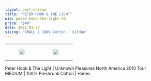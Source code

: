 ```yaml
---
layout: post-narrow
title: "PETER HOOK & THE LIGHT"
uid: peter-hook-the-light-40
price: "$40"
date: 2021-01-27
sizing: "SMALL | 100% Cotton | Gildan"
---
```




<table style="width:100%;"><tr><td style="vertical-align:top;">
      <figure class="tmblr-full" data-orig-height="2048" data-orig-width="1365" data-orig-src="https://concertshirts.netlify.app/shirts/0232/0232-01.jpg"><img src="https://64.media.tumblr.com/63d9e537ca8877b30aca31053614f721/defd8b96ee08698d-13/s540x810/2814c96a40243d9342870c72c54fbbdc05d46143.jpg" data-orig-height="2048" data-orig-width="1365" data-orig-src="https://concertshirts.netlify.app/shirts/0232/0232-01.jpg"/></figure></td>
    <td style="vertical-align:top;">
      <figure class="tmblr-full" data-orig-height="2048" data-orig-width="1365" data-orig-src="https://concertshirts.netlify.app/shirts/0232/0232-02.jpg"><img src="https://64.media.tumblr.com/bb0efd72856bad9012fd0774870a0a05/defd8b96ee08698d-b3/s540x810/6b9db2397de81419d6430431a53c6dfd1ed78020.jpg" data-orig-height="2048" data-orig-width="1365" data-orig-src="https://concertshirts.netlify.app/shirts/0232/0232-02.jpg"/></figure></td>
  </tr></table><p>
  Peter Hook &amp; The Light | Unknown Pleasures North America 2010 Tour<br/>MEDIUM | 100% Preshrunk Cotton | Hanes
</p>
